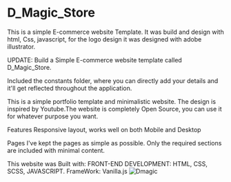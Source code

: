 # D_Magic_Store
This is a simple E-commerce website Template. It was build and design with html, Css, javascript, for the logo design it was designed with adobe illustrator.

UPDATE:
Build a Simple E-commerce website template called D_Magic_Store.

Included the constants folder, where you can directly add your details and it'll get reflected throughout the application.

This is a simple portfolio template and minimalistic website.
The design is inspired by Youtube.The website is completely Open Source, you can use it for whatever purpose you want.


Features
Responsive layout, works well on both Mobile and Desktop

Pages
I've kept the pages as simple as possible. Only the required sections are included with minimal content.

This website was Built with: 
FRONT-END DEVELOPMENT: HTML, CSS, SCSS, JAVASCRIPT. FrameWork: Vanilla.js
![Dmagic](https://user-images.githubusercontent.com/97501475/210205862-674f37dd-61e3-4636-81ea-e64513e8cd3e.png)
